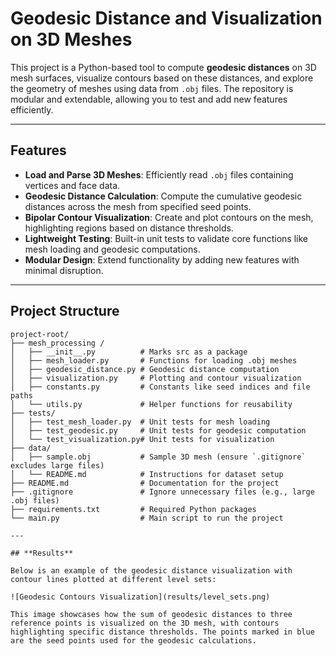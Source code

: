 # **Geodesic Distance and Visualization on 3D Meshes**

This project is a Python-based tool to compute **geodesic distances** on 3D mesh surfaces, visualize contours based on these distances, and explore the geometry of meshes using data from `.obj` files. The repository is modular and extendable, allowing you to test and add new features efficiently.

---

## **Features**
- **Load and Parse 3D Meshes**: Efficiently read `.obj` files containing vertices and face data.
- **Geodesic Distance Calculation**: Compute the cumulative geodesic distances across the mesh from specified seed points.
- **Bipolar Contour Visualization**: Create and plot contours on the mesh, highlighting regions based on distance thresholds.
- **Lightweight Testing**: Built-in unit tests to validate core functions like mesh loading and geodesic computations.
- **Modular Design**: Extend functionality by adding new features with minimal disruption.

---

## **Project Structure**
```plaintext
project-root/
├── mesh_processing	/
│   ├── __init__.py          # Marks src as a package
│   ├── mesh_loader.py       # Functions for loading .obj meshes
│   ├── geodesic_distance.py # Geodesic distance computation
│   ├── visualization.py     # Plotting and contour visualization
│   ├── constants.py         # Constants like seed indices and file paths
│   └── utils.py             # Helper functions for reusability
├── tests/
│   ├── test_mesh_loader.py  # Unit tests for mesh loading
│   ├── test_geodesic.py     # Unit tests for geodesic computation
│   └── test_visualization.py# Unit tests for visualization
├── data/
│   ├── sample.obj           # Sample 3D mesh (ensure `.gitignore` excludes large files)
│   └── README.md            # Instructions for dataset setup
├── README.md                # Documentation for the project
├── .gitignore               # Ignore unnecessary files (e.g., large .obj files)
├── requirements.txt         # Required Python packages
└── main.py                  # Main script to run the project

---

## **Results**

Below is an example of the geodesic distance visualization with contour lines plotted at different level sets:

![Geodesic Contours Visualization](results/level_sets.png)

This image showcases how the sum of geodesic distances to three reference points is visualized on the 3D mesh, with contours highlighting specific distance thresholds. The points marked in blue are the seed points used for the geodesic calculations.
